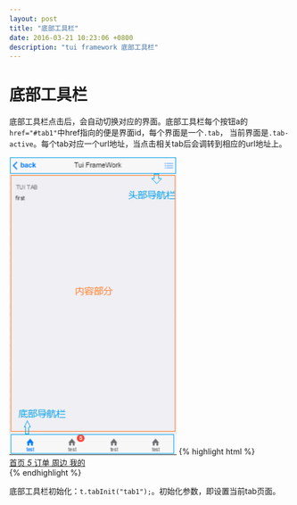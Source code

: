 ```yaml
---
layout: post
title: "底部工具栏"
date: 2016-03-21 10:23:06 +0800
description: "tui framework 底部工具栏"
---
```


底部工具栏
====
底部工具栏点击后，会自动切换对应的界面。底部工具栏每个按钮a的`href="#tab1"`中href指向的便是界面id，每个界面是一个`.tab`，
当前界面是`.tab-active`。每个tab对应一个url地址，当点击相关tab后会调转到相应的url地址上。
  
<img src="/images/tab.png" width="300px">  
{% highlight html %}
    <div class="tab-active" id="tab1" url="form.html"></div>
    <div class="tab" id="tab2" url="form.html"></div>
    <div class="tab" id="tab3" url="botton.html"></div>
    <div class="tab" id="tab4" url="list.html"></div>
    <div class="toolbar">
        <a class="tab-link tab-link-active col-25" href="#tab1">
            <i class="icon ion-home"></i>
            <span class="">首页</span>
        </a>
        <a class="tab-link col-25" href="#tab2">
            <i class="icon ion-home">
                <span class="badge bg_red">5</span>
            </i>
            <span class="">订单</span>
        </a>
        <a class="tab-link col-25" href="#tab3">
            <i class="icon ion-home"></i>
            <span class="">周边</span>
        </a>
        <a class="tab-link col-25" href="#tab4">
            <i class="icon ion-home"></i>
            <span class="">我的</span>
        </a>
    </div>
    <script>
        t(".toolbar").tabInit("tab1");
    </script>
{% endhighlight %}


底部工具栏初始化：`t.tabInit("tab1");`。初始化参数，即设置当前tab页面。
  